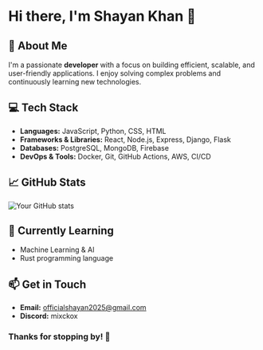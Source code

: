 # Hi there, I'm Shayan Khan 👋

## 🚀 About Me
I'm a passionate **developer** with a focus on building efficient, scalable, and user-friendly applications. I enjoy solving complex problems and continuously learning new technologies.

## 💻 Tech Stack
- **Languages:** JavaScript, Python, CSS, HTML
- **Frameworks & Libraries:** React, Node.js, Express, Django, Flask
- **Databases:** PostgreSQL, MongoDB, Firebase
- **DevOps & Tools:** Docker, Git, GitHub Actions, AWS, CI/CD

## 📈 GitHub Stats
![Your GitHub stats](https://github-readme-stats.vercel.app/api?username=your-github-username&show_icons=true&theme=github_dark)

## 🌱 Currently Learning
- Machine Learning & AI
- Rust programming language

## 📫 Get in Touch
- **Email:** officialshayan2025@gmail.com
- **Discord:** mixckox

### Thanks for stopping by! 🚀


